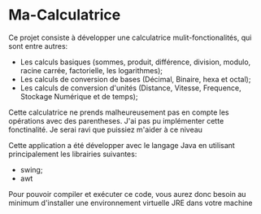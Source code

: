 # Ma-Calculatrice
Ce projet consiste à développer une calculatrice mulit-fonctionalités, qui sont entre autres:

  - Les calculs basiques (sommes, produit, différence, division, modulo, racine carrée, factorielle, les logarithmes);
  - Les calculs de conversion de bases (Décimal, Binaire, hexa et octal);
  - Les calculs de conversion d'unités (Distance, Vitesse, Frequence, Stockage Numérique et de temps);

Cette calculatrice ne prends malheureusement pas en compte les opérations avec des parentheses. J'ai pas pu implémenter cette fonctinalité. 
Je serai ravi que puissiez m'aider à ce niveau

Cette application a été développer avec le langage Java en utilisant principalement les librairies suivantes:

  - swing;
  - awt
  
Pour pouvoir compiler et exécuter ce code, vous aurez donc besoin au minimum d'installer une environnement virtuelle JRE dans votre machine 
